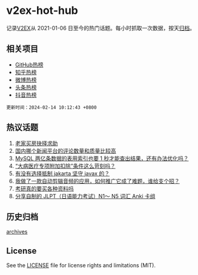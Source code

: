 # v2ex-hot-hub

 记录[V2EX](https://www.v2ex.com/)从 2021-01-06 日至今的热门话题。每小时抓取一次数据，按天[归档](archives)。
 
 ## 相关项目

- [GitHub热榜](https://github.com/it985/github-hot-hub)
- [知乎热榜](https://github.com/it985/zhihu-hot-hub)
- [微博热榜](https://github.com/it985/weibo-hot-hub)
- [头条热榜](https://github.com/it985/toutiao-hot-hub)
- [抖音热榜](https://github.com/it985/douyin-hot-hub)


 `更新时间：2024-02-14 10:12:43 +0800`

## 热议话题

1. [老家买房抉择求助](https://www.v2ex.com/t/1015514)
1. [国内哪个新闻平台的评论数量和质量比较高](https://www.v2ex.com/t/1015497)
1. [MySQL 两亿条数据的表用索引也要 1 秒才能查出结果，还有办法优化吗？](https://www.v2ex.com/t/1015507)
1. [“大病医疗专项附加扣除”条件这么苛刻吗？](https://www.v2ex.com/t/1015476)
1. [有没有选择抵制 jakarta 坚守 javax 的？](https://www.v2ex.com/t/1015516)
1. [我做了一款自动剪辑音频的应用，如何推广它成了难题，谁给支个招？](https://www.v2ex.com/t/1015529)
1. [考研真的要买各种资料吗](https://www.v2ex.com/t/1015488)
1. [分享自制的 JLPT（日语能力考试）N1～ N5 词汇 Anki 卡组](https://www.v2ex.com/t/1015472)

## 历史归档

[archives](archives)

## License

See the [LICENSE](LICENSE) file for license rights and limitations (MIT).
